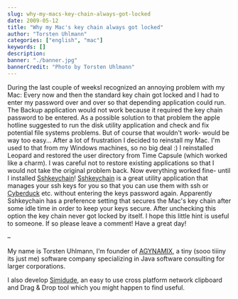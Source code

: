 ```yaml
---
slug: why-my-macs-key-chain-always-got-locked
date: 2009-05-12
title: "Why my Mac's key chain always got locked"
author: "Torsten Uhlmann"
categories: ["english", "mac"]
keywords: []
description:
banner: "./banner.jpg"
bannerCredit: "Photo by Torsten Uhlmann"
---
```


During the last couple of weeksI recognized an annoying problem with my Mac: Every now and then the standard key chain got locked and I had to enter my password over and over so that depending application could run. The Backup application would not work because it required the key chain password to be entered. As a possible solution to that problem the apple hotline suggested to run the disk utility application and check and fix potential file systems problems. But of course that wouldn't work- would be way too easy... After a lot of frustration I decided to reinstall my Mac. I'm used to that from my Windows machines, so no big deal :) I reinstalled Leopard and restored the user directory from Time Capsule (which worked like a charm). I was careful not to restore existing applications so that I would not take the original problem back. Now everything worked fine- until I installed [Sshkeychain](http://www.sshkeychain.org/)! [Sshkeychain](http://www.sshkeychain.org/) is a great utility application that manages your ssh keys for you so that you can use them with ssh or [Cyberduck](http://cyberduck.ch/) etc. without entering the keys password again. Apparently Sshkeychain has a preference setting that secures the Mac's key chain after some idle time in order to keep your keys secure. After unchecking this option the key chain never got locked by itself. I hope this little hint is useful to someone. If so please leave a comment! Have a great day!

–

My name is Torsten Uhlmann, I’m founder of [AGYNAMIX](http://www.agynamix.de/), a tiny (sooo tiiiny its just me) software company specializing in Java software consulting for larger corporations.

I also develop [Simidude](http://www.simidude.com/), an easy to use cross platform network clipboard and Drag & Drop tool which you might happen to find useful.
